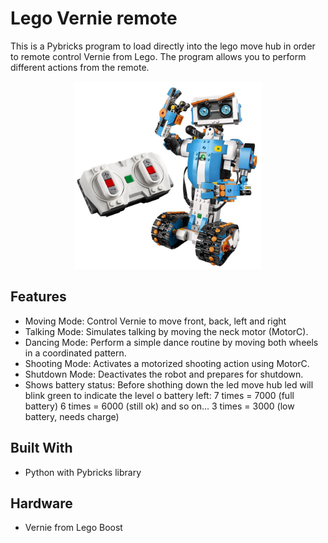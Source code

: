 # Lego Vernie remote

This is a Pybricks program to load directly into the lego move hub in order to remote control Vernie from Lego. The program allows you to perform different actions from the remote.

<center><img src="read-me-image.jpg" width="300"></center>

## Features
- Moving Mode: Control Vernie to move front, back, left and right
- Talking Mode: Simulates talking by moving the neck motor (MotorC).
- Dancing Mode: Perform a simple dance routine by moving both wheels in a coordinated pattern.
- Shooting Mode: Activates a motorized shooting action using MotorC.
- Shutdown Mode: Deactivates the robot and prepares for shutdown.
- Shows battery status: Before shothing down the led move hub led will blink green to indicate the level o battery left:
7 times = 7000 (full battery)
6 times = 6000 (still ok)
and so on...
3 times = 3000 (low battery, needs charge)

## Built With
- Python with Pybricks library

## Hardware
- Vernie from Lego Boost
